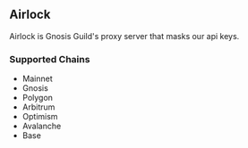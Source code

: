 ## Airlock

Airlock is Gnosis Guild's proxy server that masks our api keys.

### Supported Chains

- Mainnet
- Gnosis
- Polygon
- Arbitrum
- Optimism
- Avalanche
- Base
